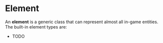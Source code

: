 # Element

An **element** is a generic class that can represent almost all in-game entities. The built-in element types are:

- TODO

